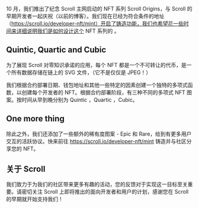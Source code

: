 10 月，我们推出了纪念 Scroll 主网启动的 NFT 系列 Scroll Origins，与 Scroll 的早期开发者一起庆祝（以前的博客）。我们现在已经为符合条件的地址（https://scroll.io/developer-nft/mint）开启了铸造功能，我们也希望花一些时间来详细说明我们是如何设计这个 NFT 系列的 。

## Quintic, Quartic and Cubic

为了展现 Scroll 对零知识承诺的应用，每个 NFT 都是一个不可转让的代币，是一个所有数据存储在链上的 SVG 文件，（它不是仅仅是 JPEG！）

我们根据合约部署日期、钱包地址和其他一些特定的因素创建一个独特的多项式函数，以创建每个开发者的 NFT。根据合约部署阶段，有三种不同的多项式 NFT 图案。按时间从早到晚分别为 Quintic ，Quartic ，Cubic。

## One more thing

除此之外，我们还添加了一些额外的稀有度图案 - Epic 和 Rare，给到有更多用户交互的活跃协议。快来前往 https://scroll.io/developer-nft/mint 铸造并与社区分享您的 NFT。

## 关于 Scroll 

我们致力于为我们的社区带来更多有趣的活动，您的反馈对于实现这一目标至关重要。请密切关注 Scroll 上即将推出的面向开发者和用户的计划，感谢您在 Scroll 的早期就开始支持我们！